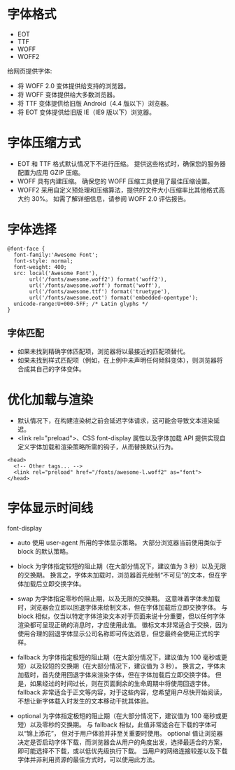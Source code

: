 # 字体格式
- EOT 
- TTF
- WOFF
- WOFF2

给网页提供字体:
- 将 WOFF 2.0 变体提供给支持的浏览器。
- 将 WOFF 变体提供给大多数浏览器。
- 将 TTF 变体提供给旧版 Android（4.4 版以下）浏览器。
- 将 EOT 变体提供给旧版 IE（IE9 版以下）浏览器。

# 字体压缩方式
- EOT 和 TTF 格式默认情况下不进行压缩。 提供这些格式时，确保您的服务器配置为应用 GZIP 压缩。
- WOFF 具有内建压缩。 确保您的 WOFF 压缩工具使用了最佳压缩设置。
- WOFF2 采用自定义预处理和压缩算法，提供的文件大小压缩率比其他格式高大约 30%。 如需了解详细信息，请参阅 WOFF 2.0 评估报告。

# 字体选择
```
@font-face {
  font-family:'Awesome Font';
  font-style: normal;
  font-weight: 400;
  src: local('Awesome Font'),
       url('/fonts/awesome.woff2') format('woff2'),
       url('/fonts/awesome.woff') format('woff'),
       url('/fonts/awesome.ttf') format('truetype'),
       url('/fonts/awesome.eot') format('embedded-opentype');
  unicode-range:U+000-5FF; /* Latin glyphs */
}
```

## 字体匹配
- 如果未找到精确字体匹配项，浏览器将以最接近的匹配项替代。
- 如果未找到样式匹配项（例如，在上例中未声明任何倾斜变体），则浏览器将合成其自己的字体变体。

# 优化加载与渲染
- 默认情况下，在构建渲染树之前会延迟字体请求，这可能会导致文本渲染延迟。
- \<link rel="preload">、CSS font-display 属性以及字体加载 API 提供实现自定义字体加载和渲染策略所需的钩子，从而替换默认行为。
```
<head>
  <!-- Other tags... -->
  <link rel="preload" href="/fonts/awesome-l.woff2" as="font">
</head>
```

# 字体显示时间线
font-display
- auto 使用 user-agent 所用的字体显示策略。 大部分浏览器当前使用类似于 block 的默认策略。

- block 为字体指定较短的阻止期（在大部分情况下，建议值为 3 秒）以及无限的交换期。 换言之，字体未加载时，浏览器首先绘制“不可见”的文本，但在字体加载后立即交换字体。

- swap 为字体指定零秒的阻止期，以及无限的交换期。 这意味着字体未加载时，浏览器会立即以回退字体来绘制文本，但在字体加载后立即交换字体。 与 block 相似，仅当以特定字体渲染文本对于页面来说十分重要，但以任何字体渲染都可呈现正确的消息时，才应使用此值。 徽标文本非常适合于交换，因为使用合理的回退字体显示公司名称即可传达消息，但您最终会使用正式的字样。

- fallback 为字体指定极短的阻止期（在大部分情况下，建议值为 100 毫秒或更短）以及较短的交换期（在大部分情况下，建议值为 3 秒）。 换言之，字体未加载时，首先使用回退字体来渲染字体，但在字体加载后立即交换字体。 但是，如果经过的时间过长，则在页面剩余的生命周期中将使用回退字体。 fallback 非常适合于正文等内容，对于这些内容，您希望用户尽快开始阅读，不想让新字体载入时发生的文本移动干扰其体验。

- optional 为字体指定极短的阻止期（在大部分情况下，建议值为 100 毫秒或更短）以及零秒的交换期。 与 fallback 相似，此值非常适合在下载的字体可以“锦上添花”， 但对于用户体验并非至关重要时使用。 optional 值让浏览器决定是否启动字体下载，而浏览器会从用户的角度出发，选择最适合的方案，即可能选择不下载，或以低优先级执行下载。 当用户的网络连接较差以及下载字体并非利用资源的最佳方式时，可以使用此方法。